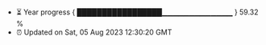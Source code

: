 - ⏳ Year progress { █████████████████▁▁▁▁▁▁▁▁▁▁▁▁▁ } 59.32 %
- ⏰ Updated on Sat, 05 Aug 2023 12:30:20 GMT


